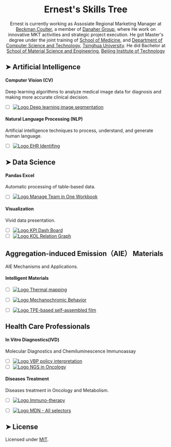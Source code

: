 <h1 align="center">Ernest's Skills Tree</h1>
<p align="center">
	Ernest is currently working as Assosiate Regional Marketing Manager at <a href="https://www.beckmancoulter.com/">Beckman Coulter</a>, a member of <a href="https://www.danaher.com/">Danaher Group</a>, where He work on innovative MKT activities and strategic project execution. He got Master's degree under the joint training of <a href="https://www.med.tsinghua.edu.cn/">School of Medicine</a>, and <a href="https://www.cs.tsinghua.edu.cn/">Department of Computer Science and Technology</a>, <a href="https://www.tsinghua.edu.cn/">Tsinghua University</a>. He did Bachelor at  <a href="https://mse.bit.edu.cn/index.htm">School of Material Science and Engineering</a>, <a href="https://www.bit.edu.cn/">Beijing Institute of Technology</a>
</p> 




## ➤ Artificial Intelligence

#### Computer Vision (CV)

Deep learning algorithms to analyze medical image data for diagnosis and making more accurate clinical decision.

* [ ] [<img style="margin-bottom: 0;" src="https://plus.google.com/_/favicon?domain_url=https%3A%2F%2Fdeveloper.mozilla.org" alt="Logo" /> Deep learning image segmentation](https://www.frontiersin.org/articles/10.3389/fphys.2023.1092352/full)


#### Natural Language Processing (NLP)

Artificial intelligence techniques to process, understand, and generate human language.

* [ ] [<img style="margin-bottom: 0;" src="https://plus.google.com/_/favicon?domain_url=https%3A%2F%2Fdeveloper.mozilla.org" alt="Logo" /> EHR Identifing](https://developer.mozilla.org/en-US/docs/Web/HTML/Element)

## ➤ Data Science

#### Pandas Excel

Automatic processing of table-based data.

* [ ] [<img style="margin-bottom: 0;" src="https://plus.google.com/_/favicon?domain_url=https%3A%2F%2Fdevelopers.google.com" alt="Logo" /> Manage Team in One Workbook](https://developers.google.com/web/fundamentals/discovery/social-discovery)

#### Visualization

Vivid data presentation.

* [ ] [<img style="margin-bottom: 0;" src="https://plus.google.com/_/favicon?domain_url=https%3A%2F%2Fdeveloper.mozilla.org" alt="Logo" /> KPI Dash Board](https://developer.mozilla.org/en-US/docs/Learn/HTML/Multimedia_and_embedding/Adding_vector_graphics_to_the_Web)
* [ ] [<img style="margin-bottom: 0;" src="https://plus.google.com/_/favicon?domain_url=https%3A%2F%2Fsvgontheweb.com" alt="Logo" /> KOL Relation Graph](https://svgontheweb.com/)

## Aggregation-induced Emission（AIE） Materials

AIE Mechanisms and Applications.

#### Intelligent Materials
* [ ] [<img style="margin-bottom: 0;" src="https://plus.google.com/_/favicon?domain_url=https%3A%2F%2Fwww.w3schools.com" alt="Logo" /> Thermal mapping](https://pubs.rsc.org/en/content/articlelanding/2014/SC/C4SC01611D)
* [ ] [<img style="margin-bottom: 0;" src="https://plus.google.com/_/favicon?domain_url=https%3A%2F%2Fdeveloper.mozilla.org" alt="Logo" /> Mechanochromic Behavior](https://chemistry-europe.onlinelibrary.wiley.com/doi/10.1002/chem.201403132)
* [ ] [<img style="margin-bottom: 0;" src="https://plus.google.com/_/favicon?domain_url=https%3A%2F%2Fwww.w3schools.com" alt="Logo" /> TPE-based self-assembled film](https://link.springer.com/article/10.1007/s11434-013-5943-7/#citeas)


## Health Care Professionals

#### In Vitro Diagnostics(IVD)

Molecular Diagnostics and Chemiluminescence Immunoassay

* [ ] [<img style="margin-bottom: 0;" src="https://plus.google.com/_/favicon?domain_url=https%3A%2F%2Fdeveloper.mozilla.org" alt="Logo" /> VBP policy interpretation](https://developer.mozilla.org/en-US/docs/Learn/Getting_started_with_the_web/CSS_basics)
* [ ] [<img style="margin-bottom: 0;" src="https://plus.google.com/_/favicon?domain_url=https%3A%2F%2Fdeveloper.mozilla.org" alt="Logo" /> NGS in Oncology](https://developer.mozilla.org/en-US/docs/Learn/Getting_started_with_the_web/CSS_basics)

#### Diseases Treatment

Diseases treatment in Oncology and Metabolism.

* [ ] [<img style="margin-bottom: 0;" src="https://plus.google.com/_/favicon?domain_url=https%3A%2F%2Fdeveloper.mozilla.org" alt="Logo" /> Immuno-therapy](https://developer.mozilla.org/en-US/docs/Learn/CSS/Building_blocks/Selectors)
* [ ] [<img style="margin-bottom: 0;" src="https://plus.google.com/_/favicon?domain_url=https%3A%2F%2Fdeveloper.mozilla.org" alt="Logo" /> MDN - All selectors](https://developer.mozilla.org/en-US/docs/Web/CSS/CSS_Selectors)




## ➤ License
	
Licensed under [MIT](https://opensource.org/licenses/MIT).

